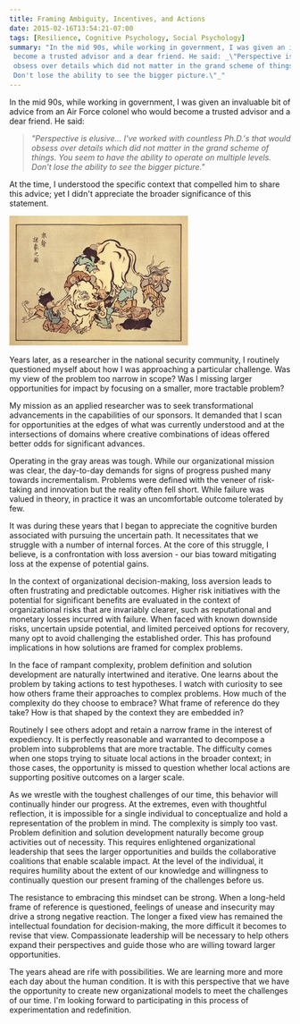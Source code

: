 ```yaml
---
title: Framing Ambiguity, Incentives, and Actions
date: 2015-02-16T13:54:21-07:00
tags: [Resilience, Cognitive Psychology, Social Psychology]
summary: "In the mid 90s, while working in government, I was given an invaluable bit of advice from an Air Force colonel who would
 become a trusted advisor and a dear friend. He said: _\"Perspective is elusive... I've worked with countless Ph.D.'s that would 
 obsess over details which did not matter in the grand scheme of things. You seem to have the ability to operate on multiple levels. 
 Don't lose the ability to see the bigger picture.\"_"
---
```


In the mid 90s, while working in government, I was given an invaluable bit of advice from an Air Force colonel who would become a trusted advisor and a dear friend. He said:

> _"Perspective is elusive... I've worked with countless Ph.D.'s that would obsess over details which did not matter in the grand scheme of things. You seem to have the ability to operate on multiple levels. Don't lose the ability to see the bigger picture."_

At the time, I understood the specific context that compelled him to share this advice; yet I didn't appreciate the broader significance of this statement. 

![](elephant.jpg#align-right)

Years later, as a researcher in the national security community, I routinely questioned myself about how I was approaching a particular challenge. Was my view of the problem too narrow in scope? Was I missing larger opportunities for impact by focusing on a smaller, more tractable problem?

My mission as an applied researcher was to seek transformational advancements in the capabilities of our sponsors. It demanded that I scan for opportunities at the edges of what was currently understood and at the intersections of domains where creative combinations of ideas offered better odds for significant advances.

Operating in the gray areas was tough. While our organizational mission was clear, the day-to-day demands for signs of progress pushed many towards incrementalism. Problems were defined with the veneer of risk-taking and innovation but the reality often fell short. While failure was valued in theory, in practice it was an uncomfortable outcome tolerated by few. 

It was during these years that I began to appreciate the cognitive burden associated with pursuing the uncertain path. It necessitates that we struggle with a number of internal forces. At the core of this struggle, I believe, is a confrontation with loss aversion - our bias toward mitigating loss at the expense of potential gains.

In the context of organizational decision-making, loss aversion leads to often frustrating and predictable outcomes. Higher risk initiatives with the potential for significant benefits are evaluated in the context of organizational risks that are invariably clearer, such as reputational and monetary losses incurred with failure. When faced with known downside risks, uncertain upside potential, and limited perceived options for recovery, many opt to avoid challenging the established order. This has profound implications in how solutions are framed for complex problems.

In the face of rampant complexity, problem definition and solution development are naturally intertwined and iterative. One learns about the problem by taking actions to test hypotheses. I watch with curiosity to see how others frame their approaches to complex problems. How much of the complexity do they choose to embrace? What frame of reference do they take? How is that shaped by the context they are embedded in?

Routinely I see others adopt and retain a narrow frame in the interest of expediency. It is perfectly reasonable and warranted to decompose a problem into subproblems that are more tractable. The difficulty comes when one stops trying to situate local actions in the broader context; in those cases, the opportunity is missed to question whether local actions are supporting positive outcomes on a larger scale.

As we wrestle with the toughest challenges of our time, this behavior will continually hinder our progress. At the extremes, even with thoughtful reflection, it is impossible for a single individual to conceptualize and hold a representation of the problem in mind. The complexity is simply too vast. Problem definition and solution development naturally become group activities out of necessity. This requires enlightened organizational leadership that sees the larger opportunities and builds the collaborative coalitions that enable scalable impact. At the level of the individual, it requires humility about the extent of our knowledge and willingness to continually question our present framing of the challenges before us. 

The resistance to embracing this mindset can be strong. When a long-held frame of reference is questioned, feelings of unease and insecurity may drive a strong negative reaction. The longer a fixed view has remained the intellectual foundation for decision-making, the more difficult it becomes to revise that view. Compassionate leadership will be necessary to help others expand their perspectives and guide those who are willing toward larger opportunities. 

The years ahead are rife with possibilities. We are learning more and more each day about the human condition. It is with this perspective that we have the opportunity to create new organizational models to meet the challenges of our time. I'm looking forward to participating in this process of experimentation and redefinition.